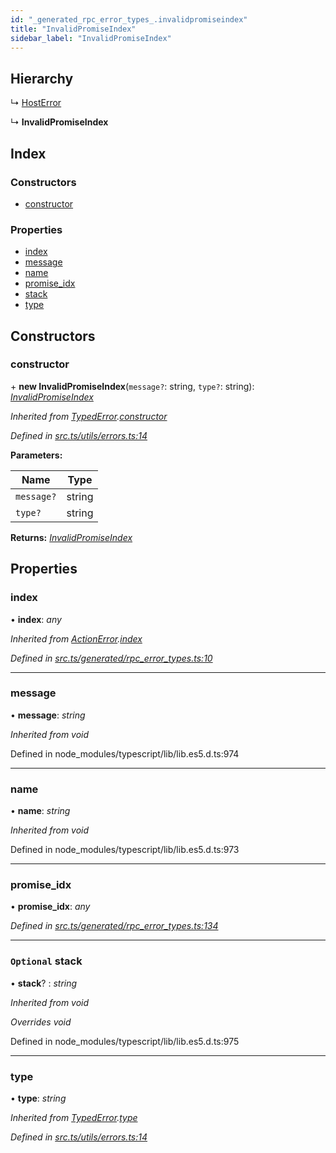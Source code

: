 ```yaml
---
id: "_generated_rpc_error_types_.invalidpromiseindex"
title: "InvalidPromiseIndex"
sidebar_label: "InvalidPromiseIndex"
---
```


## Hierarchy

  ↳ [HostError](_generated_rpc_error_types_.hosterror.md)

  ↳ **InvalidPromiseIndex**

## Index

### Constructors

* [constructor](_generated_rpc_error_types_.invalidpromiseindex.md#constructor)

### Properties

* [index](_generated_rpc_error_types_.invalidpromiseindex.md#index)
* [message](_generated_rpc_error_types_.invalidpromiseindex.md#message)
* [name](_generated_rpc_error_types_.invalidpromiseindex.md#name)
* [promise_idx](_generated_rpc_error_types_.invalidpromiseindex.md#promise_idx)
* [stack](_generated_rpc_error_types_.invalidpromiseindex.md#optional-stack)
* [type](_generated_rpc_error_types_.invalidpromiseindex.md#type)

## Constructors

###  constructor

\+ **new InvalidPromiseIndex**(`message?`: string, `type?`: string): *[InvalidPromiseIndex](_generated_rpc_error_types_.invalidpromiseindex.md)*

*Inherited from [TypedError](_utils_errors_.typederror.md).[constructor](_utils_errors_.typederror.md#constructor)*

*Defined in [src.ts/utils/errors.ts:14](https://github.com/nearprotocol/nearlib/blob/36a8ddc/src.ts/utils/errors.ts#L14)*

**Parameters:**

Name | Type |
------ | ------ |
`message?` | string |
`type?` | string |

**Returns:** *[InvalidPromiseIndex](_generated_rpc_error_types_.invalidpromiseindex.md)*

## Properties

###  index

• **index**: *any*

*Inherited from [ActionError](_generated_rpc_error_types_.actionerror.md).[index](_generated_rpc_error_types_.actionerror.md#index)*

*Defined in [src.ts/generated/rpc_error_types.ts:10](https://github.com/nearprotocol/nearlib/blob/36a8ddc/src.ts/generated/rpc_error_types.ts#L10)*

___

###  message

• **message**: *string*

*Inherited from void*

Defined in node_modules/typescript/lib/lib.es5.d.ts:974

___

###  name

• **name**: *string*

*Inherited from void*

Defined in node_modules/typescript/lib/lib.es5.d.ts:973

___

###  promise_idx

• **promise_idx**: *any*

*Defined in [src.ts/generated/rpc_error_types.ts:134](https://github.com/nearprotocol/nearlib/blob/36a8ddc/src.ts/generated/rpc_error_types.ts#L134)*

___

### `Optional` stack

• **stack**? : *string*

*Inherited from void*

*Overrides void*

Defined in node_modules/typescript/lib/lib.es5.d.ts:975

___

###  type

• **type**: *string*

*Inherited from [TypedError](_utils_errors_.typederror.md).[type](_utils_errors_.typederror.md#type)*

*Defined in [src.ts/utils/errors.ts:14](https://github.com/nearprotocol/nearlib/blob/36a8ddc/src.ts/utils/errors.ts#L14)*
